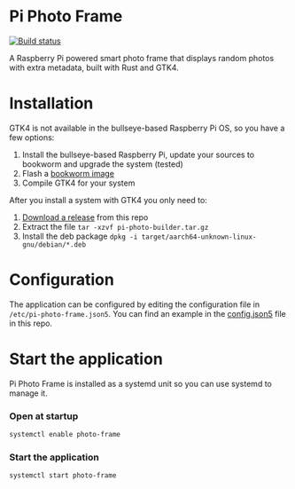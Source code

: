 # Pi Photo Frame
[![Build status](https://github.com/macostea/pi-photo-frame/actions/workflows/build-app.yml/badge.svg?branch=master)](https://github.com/macostea/pi-photo-frame/actions/workflows/build-app.yml)

A Raspberry Pi powered smart photo frame that displays random photos with extra metadata, built with Rust and GTK4.

# Installation

GTK4 is not available in the bullseye-based Raspberry Pi OS, so you have a few options:
1. Install the bullseye-based Raspberry Pi, update your sources to bookworm and upgrade the system (tested)
2. Flash a [bookworm image](http://raspi.debian.net/tested-images/)
3. Compile GTK4 for your system

After you install a system with GTK4 you only need to:
1. [Download a release](https://github.com/macostea/pi-photo-frame/releases/latest) from this repo
2. Extract the file `tar -xzvf pi-photo-builder.tar.gz`
3. Install the deb package `dpkg -i target/aarch64-unknown-linux-gnu/debian/*.deb`

# Configuration

The application can be configured by editing the configuration file in `/etc/pi-photo-frame.json5`. You can find an example in the [config.json5](config.json5) file in this repo.

# Start the application

Pi Photo Frame is installed as a systemd unit so you can use systemd to manage it.

### Open at startup
```bash
systemctl enable photo-frame
```

### Start the application
```bash
systemctl start photo-frame
```

